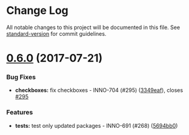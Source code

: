 # Change Log

All notable changes to this project will be documented in this file.
See [standard-version](https://github.com/conventional-changelog/standard-version) for commit guidelines.

<a name="0.6.0"></a>
# [0.6.0](https://github.com/ec-europa/europa-component-library/compare/@ec-europa/ecl-forms-checkboxes@0.5.1...@ec-europa/ecl-forms-checkboxes@0.6.0) (2017-07-21)


### Bug Fixes

* **checkboxes:** fix checkboxes - INNO-704 (#295) ([3349eaf](https://github.com/ec-europa/europa-component-library/commit/3349eaf)), closes [#295](https://github.com/ec-europa/europa-component-library/issues/295)


### Features

* **tests:** test only updated packages - INNO-691 (#268) ([5694bb0](https://github.com/ec-europa/europa-component-library/commit/5694bb0))
